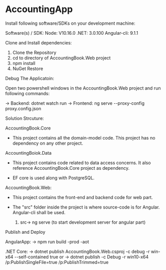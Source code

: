 # AccountingApp

Install following software/SDKs on your development machine:

Software(s) / SDK:
Node: V10.16.0
.NET: 3.0.100
Angular-cli: 9.1.1


Clone and Install dependencies:

1. Clone the Repository
2. cd to directory of AccountingBook.Web project
3. npm install
4. NuGet Restore

Debug The Applicatoin:

Open two powershell windows in the AccountingBook.Web project and run following commands:

-> Backend: dotnet watch run
-> Frontend: ng serve --proxy-config proxy.config.json

Solution Strcuture:

AccountingBook.Core

- This project contains all the domain-model code. This project has no dependency on any other project.

AccountingBoiok.Data

- This project contains code related to data access concerns. It also reference AccountingBook.Core project as dependency.

- EF core is used along with PostgreSQL.

AccountingBook.Web:

- This project contains the front-end and backend code for web part.

- The "src" folder inside the project is where source-code is for Angular. Angular-cli shall be used.

	1. src-> ng serve (to start development server for angular part)

	
Publish and Deploy

AngularApp:
-> npm run build -prod -aot

.NET Core:
-> dotnet publish AccountingBook.Web.csproj -c debug -r win-x64 --self-contained true
or
-> dotnet publish -c Debug -r win10-x64 /p:PublishSingleFile=true /p:PublishTrimmed=true

